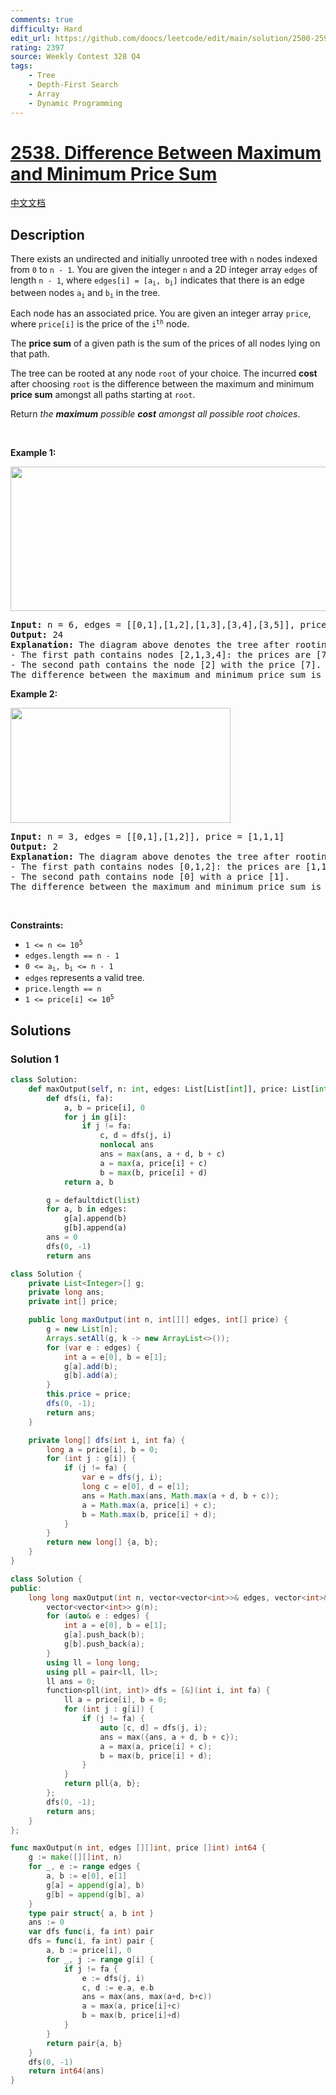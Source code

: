 ```yaml
---
comments: true
difficulty: Hard
edit_url: https://github.com/doocs/leetcode/edit/main/solution/2500-2599/2538.Difference%20Between%20Maximum%20and%20Minimum%20Price%20Sum/README_EN.md
rating: 2397
source: Weekly Contest 328 Q4
tags:
    - Tree
    - Depth-First Search
    - Array
    - Dynamic Programming
---
```


# [2538. Difference Between Maximum and Minimum Price Sum](https://leetcode.com/problems/difference-between-maximum-and-minimum-price-sum)

[中文文档](/solution/2500-2599/2538.Difference%20Between%20Maximum%20and%20Minimum%20Price%20Sum/README.md)

## Description

<p>There exists an undirected and initially unrooted tree with <code>n</code> nodes indexed from <code>0</code> to <code>n - 1</code>. You are given the integer <code>n</code> and a 2D integer array <code>edges</code> of length <code>n - 1</code>, where <code>edges[i] = [a<sub>i</sub>, b<sub>i</sub>]</code> indicates that there is an edge between nodes <code>a<sub>i</sub></code> and <code>b<sub>i</sub></code> in the tree.</p>

<p>Each node has an associated price. You are given an integer array <code>price</code>, where <code>price[i]</code> is the price of the <code>i<sup>th</sup></code> node.</p>

<p>The <strong>price sum</strong> of a given path is the sum of the prices of all nodes lying on that path.</p>

<p>The tree can be rooted at any node <code>root</code> of your choice. The incurred <strong>cost</strong> after choosing <code>root</code> is the difference between the maximum and minimum <strong>price sum</strong> amongst all paths starting at <code>root</code>.</p>

<p>Return <em>the <strong>maximum</strong> possible <strong>cost</strong></em> <em>amongst all possible root choices</em>.</p>

<p>&nbsp;</p>
<p><strong class="example">Example 1:</strong></p>
<img alt="" src="https://fastly.jsdelivr.net/gh/doocs/leetcode@main/solution/2500-2599/2538.Difference%20Between%20Maximum%20and%20Minimum%20Price%20Sum/images/example14.png" style="width: 556px; height: 231px;" />
<pre>
<strong>Input:</strong> n = 6, edges = [[0,1],[1,2],[1,3],[3,4],[3,5]], price = [9,8,7,6,10,5]
<strong>Output:</strong> 24
<strong>Explanation:</strong> The diagram above denotes the tree after rooting it at node 2. The first part (colored in red) shows the path with the maximum price sum. The second part (colored in blue) shows the path with the minimum price sum.
- The first path contains nodes [2,1,3,4]: the prices are [7,8,6,10], and the sum of the prices is 31.
- The second path contains the node [2] with the price [7].
The difference between the maximum and minimum price sum is 24. It can be proved that 24 is the maximum cost.
</pre>

<p><strong class="example">Example 2:</strong></p>
<img alt="" src="https://fastly.jsdelivr.net/gh/doocs/leetcode@main/solution/2500-2599/2538.Difference%20Between%20Maximum%20and%20Minimum%20Price%20Sum/images/p1_example2.png" style="width: 352px; height: 184px;" />
<pre>
<strong>Input:</strong> n = 3, edges = [[0,1],[1,2]], price = [1,1,1]
<strong>Output:</strong> 2
<strong>Explanation:</strong> The diagram above denotes the tree after rooting it at node 0. The first part (colored in red) shows the path with the maximum price sum. The second part (colored in blue) shows the path with the minimum price sum.
- The first path contains nodes [0,1,2]: the prices are [1,1,1], and the sum of the prices is 3.
- The second path contains node [0] with a price [1].
The difference between the maximum and minimum price sum is 2. It can be proved that 2 is the maximum cost.
</pre>

<p>&nbsp;</p>
<p><strong>Constraints:</strong></p>

<ul>
	<li><code>1 &lt;= n &lt;= 10<sup>5</sup></code></li>
	<li><code>edges.length == n - 1</code></li>
	<li><code>0 &lt;= a<sub>i</sub>, b<sub>i</sub> &lt;= n - 1</code></li>
	<li><code>edges</code> represents a valid tree.</li>
	<li><code>price.length == n</code></li>
	<li><code>1 &lt;= price[i] &lt;= 10<sup>5</sup></code></li>
</ul>

## Solutions

### Solution 1

<!-- tabs:start -->

```python
class Solution:
    def maxOutput(self, n: int, edges: List[List[int]], price: List[int]) -> int:
        def dfs(i, fa):
            a, b = price[i], 0
            for j in g[i]:
                if j != fa:
                    c, d = dfs(j, i)
                    nonlocal ans
                    ans = max(ans, a + d, b + c)
                    a = max(a, price[i] + c)
                    b = max(b, price[i] + d)
            return a, b

        g = defaultdict(list)
        for a, b in edges:
            g[a].append(b)
            g[b].append(a)
        ans = 0
        dfs(0, -1)
        return ans
```

```java
class Solution {
    private List<Integer>[] g;
    private long ans;
    private int[] price;

    public long maxOutput(int n, int[][] edges, int[] price) {
        g = new List[n];
        Arrays.setAll(g, k -> new ArrayList<>());
        for (var e : edges) {
            int a = e[0], b = e[1];
            g[a].add(b);
            g[b].add(a);
        }
        this.price = price;
        dfs(0, -1);
        return ans;
    }

    private long[] dfs(int i, int fa) {
        long a = price[i], b = 0;
        for (int j : g[i]) {
            if (j != fa) {
                var e = dfs(j, i);
                long c = e[0], d = e[1];
                ans = Math.max(ans, Math.max(a + d, b + c));
                a = Math.max(a, price[i] + c);
                b = Math.max(b, price[i] + d);
            }
        }
        return new long[] {a, b};
    }
}
```

```cpp
class Solution {
public:
    long long maxOutput(int n, vector<vector<int>>& edges, vector<int>& price) {
        vector<vector<int>> g(n);
        for (auto& e : edges) {
            int a = e[0], b = e[1];
            g[a].push_back(b);
            g[b].push_back(a);
        }
        using ll = long long;
        using pll = pair<ll, ll>;
        ll ans = 0;
        function<pll(int, int)> dfs = [&](int i, int fa) {
            ll a = price[i], b = 0;
            for (int j : g[i]) {
                if (j != fa) {
                    auto [c, d] = dfs(j, i);
                    ans = max({ans, a + d, b + c});
                    a = max(a, price[i] + c);
                    b = max(b, price[i] + d);
                }
            }
            return pll{a, b};
        };
        dfs(0, -1);
        return ans;
    }
};
```

```go
func maxOutput(n int, edges [][]int, price []int) int64 {
	g := make([][]int, n)
	for _, e := range edges {
		a, b := e[0], e[1]
		g[a] = append(g[a], b)
		g[b] = append(g[b], a)
	}
	type pair struct{ a, b int }
	ans := 0
	var dfs func(i, fa int) pair
	dfs = func(i, fa int) pair {
		a, b := price[i], 0
		for _, j := range g[i] {
			if j != fa {
				e := dfs(j, i)
				c, d := e.a, e.b
				ans = max(ans, max(a+d, b+c))
				a = max(a, price[i]+c)
				b = max(b, price[i]+d)
			}
		}
		return pair{a, b}
	}
	dfs(0, -1)
	return int64(ans)
}
```

<!-- tabs:end -->

<!-- end -->
